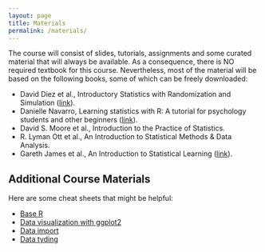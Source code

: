 ```yaml
---
layout: page
title: Materials
permalink: /materials/
---
```


<!--- 
{% include image.html url="/_images/cover2.jpg" width=175 align="right" %}
-->

The course will consist of slides, tutorials, assignments and some curated material that will always be available. As a consequence, there is NO required textbook for this course. Nevertheless, most of the material will be based on the following books, some of which can be freely downloaded:

* David Diez et al., Introductory Statistics with Randomization and Simulation ([link](https://open.umn.edu/opentextbooks/textbooks/549)).
* Danielle Navarro, Learning statistics with R: A tutorial for psychology students and other beginners ([link](https://open.umn.edu/opentextbooks/textbooks/learning-statistics-with-r-a-tutorial-for-psychology-students-and-other-beginners)).
* David S. Moore et al., Introduction to the Practice of Statistics.
* R. Lyman Ott et al., An Introduction to Statistical Methods & Data Analysis.
* Gareth James et al., An Introduction to Statistical Learning ([link](https://www.statlearning.com)).

## Additional Course Materials

Here are some cheat sheets that might be helpful:

* [Base R](https://iqss.github.io/dss-workshops/R/Rintro/base-r-cheat-sheet.pdf)
* [Data visualization with ggplot2](https://posit.co/wp-content/uploads/2022/10/data-visualization-1.pdf)
* [Data import](https://posit.co/wp-content/uploads/2022/10/data-import.pdf)
* [Data tyding](https://posit.co/wp-content/uploads/2022/10/tidyr.pdf)
